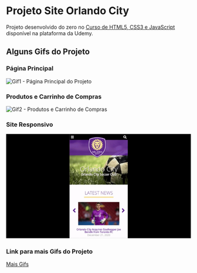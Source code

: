 # Projeto Site Orlando City

Projeto desenvolvido do zero no [Curso de HTML5, CSS3 e JavaScript](https://www.udemy.com/course/curso-html5-css3-javascript/) disponível na plataforma da Udemy.

## Alguns Gifs do Projeto
### Página Principal
![Gif1 - Página Principal do Projeto](https://github.com/Wes1738/Projeto-Site-Orlando-City/blob/master/Gifs/OrlandoCity.gif)

### Produtos e Carrinho de Compras
![Gif2 - Produtos e Carrinho de Compras](https://github.com/Wes1738/Projeto-Site-Orlando-City/blob/master/Gifs/OrlandoCity-Cart-and-Products.gif)

### Site Responsivo
![Gif3 - Site Responsivo](https://github.com/Wes1738/Projeto-Site-Orlando-City/blob/master/Gifs/OrlandoCity%20-%20Responsivo.gif)

### Link para mais Gifs do Projeto
[Mais Gifs](https://github.com/Wes1738/Projeto-Site-Orlando-City/blob/master/Gifs)
